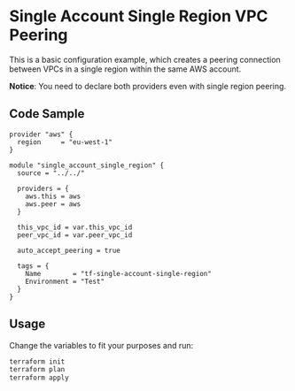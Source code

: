 # Single Account Single Region VPC Peering

This is a basic configuration example, which creates a peering connection between VPCs in a single region within the same AWS account.

**Notice**: You need to declare both providers even with single region peering.

## Code Sample

```hcl
provider "aws" {
  region     = "eu-west-1"
}

module "single_account_single_region" {
  source = "../../"

  providers = {
    aws.this = aws
    aws.peer = aws
  }

  this_vpc_id = var.this_vpc_id
  peer_vpc_id = var.peer_vpc_id

  auto_accept_peering = true

  tags = {
    Name        = "tf-single-account-single-region"
    Environment = "Test"
  }
}
```

## Usage

Change the variables to fit your purposes and run:

```bash
terraform init
terraform plan
terraform apply
```
